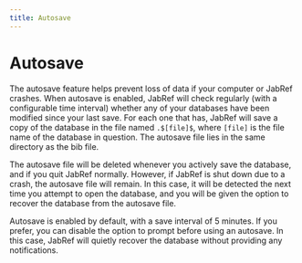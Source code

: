 ```yaml
---
title: Autosave
---
```


# Autosave

The autosave feature helps prevent loss of data if your computer or JabRef crashes. When autosave is enabled, JabRef will check regularly (with a configurable time interval) whether any of your databases have been modified since your last save. For each one that has, JabRef will save a copy of the database in the file named `.$[file]$`, where `[file]` is the file name of the database in question. The autosave file lies in the same directory as the bib file.

The autosave file will be deleted whenever you actively save the database, and if you quit JabRef normally. However, if JabRef is shut down due to a crash, the autosave file will remain. In this case, it will be detected the next time you attempt to open the database, and you will be given the option to recover the database from the autosave file.

Autosave is enabled by default, with a save interval of 5 minutes. If you prefer, you can disable the option to prompt before using an autosave. In this case, JabRef will quietly recover the database without providing any notifications.
